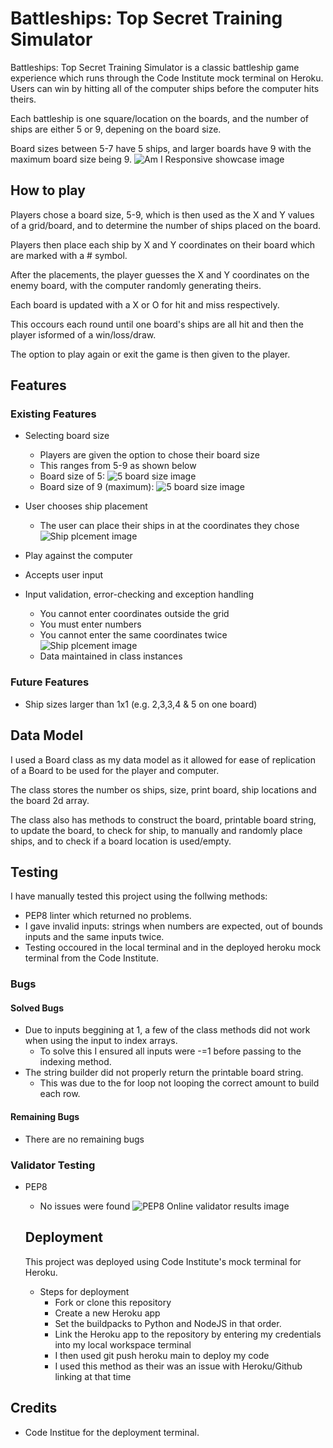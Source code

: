 # Battleships: Top Secret Training Simulator
Battleships: Top Secret Training Simulator is a classic battleship game experience which runs through the Code Institute mock terminal on Heroku.
Users can win by hitting all of the computer ships before the computer hits theirs.

Each battleship is one square/location on the boards, and the number of ships are either 5 or 9, depening on the board size. 

Board sizes between 5-7 have 5 ships, and larger boards have 9 with the maximum board size being 9.
![Am I Responsive showcase image](assets/images/showcase.jpg)

## How to play
Players chose a board size, 5-9, which is then used as the X and Y values of a grid/board, and to determine the number of ships placed on the board.

Players then place each ship by X and Y coordinates on their board which are marked with a # symbol.

After the placements, the player guesses the X and Y coordinates on the enemy board, with the computer randomly generating theirs.

Each board is updated with a X or O for hit and miss respectively.

This occours each round until one board's ships are all hit and then the player isformed of a win/loss/draw.

The option to play again or exit the game is then given to the player.

## Features

### Existing Features

- Selecting board size
  - Players are given the option to chose their board size
  - This ranges from 5-9 as shown below
  - Board size of 5:
  ![5 board size image](assets/images/board-size.jpg)
  - Board size of 9 (maximum):
  ![5 board size image](assets/images/board-size-large.jpg)

- User chooses ship placement
  - The user can place their ships in at the coordinates they chose
  ![Ship plcement image](assets/images/ship-placement.jpg)
- Play against the computer
- Accepts user input
- Input validation, error-checking and exception handling
  - You cannot enter coordinates outside the grid
  - You must enter numbers
  - You cannot enter the same coordinates twice
  ![Ship plcement image](assets/images/input-validation.jpg)
  - Data maintained in class instances

### Future Features
- Ship sizes larger than 1x1 (e.g. 2,3,3,4 & 5 on one board)

## Data Model
I used a Board class as my data model as it allowed for ease of replication of a Board to be used for the player and computer.

The class stores the number os ships, size, print board, ship locations and the board 2d array.

The class also has methods to construct the board, printable board string, to update the board, to check for ship, to manually and randomly place ships, and to check if a board location is used/empty.

## Testing
I have manually tested this project using the follwing methods:
- PEP8 linter which returned no problems.
- I gave invalid inputs: strings when numbers are expected, out of bounds inputs and the same inputs twice.
- Testing occoured in the local terminal and in the deployed heroku mock terminal from the Code Institute.

### Bugs
#### Solved Bugs
- Due to inputs beggining at 1, a few of the class methods did not work when using the input to index arrays.
  - To solve this I ensured all inputs were -=1 before passing to the indexing method.
- The string builder did not properly return the printable board string.
  - This was due to the for loop not looping the correct amount to build each row.
#### Remaining Bugs
- There are no remaining bugs
### Validator Testing
- PEP8
  - No issues were found
  ![PEP8 Online validator results image](assets/images/pep8-linter.jpg)

  ## Deployment
  This project was deployed using Code Institute's mock terminal for Heroku.
  - Steps for deployment
    - Fork or clone this repository
    - Create a new Heroku app
    - Set the buildpacks to Python and NodeJS in that order.
    - Link the Heroku app to the repository by entering my credentials into my local workspace terminal
    - I then used git push heroku main to deploy my code
    - I used this method as their was an issue with Heroku/Github linking at that time
## Credits
- Code Institue for the deployment terminal.